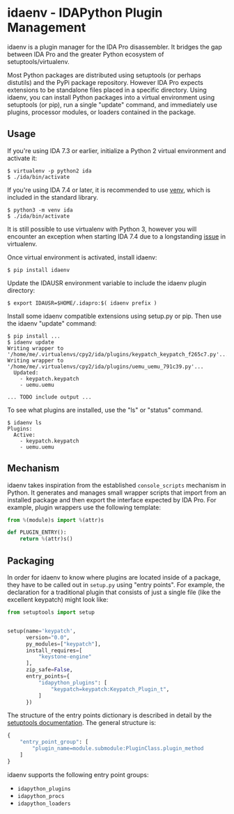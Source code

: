 # idaenv - IDAPython Plugin Management

idaenv is a plugin manager for the IDA Pro disassembler. It bridges the gap
between IDA Pro and the greater Python ecosystem of setuptools/virtualenv.

Most Python packages are distributed using setuptools (or perhaps distutils) and
the PyPi package repository. However IDA Pro expects extensions to be standalone
files placed in a specific directory. Using idaenv, you can install Python
packages into a virtual environment using setuptools (or pip), run a single
"update" command, and immediately use plugins, processor modules, or loaders
contained in the package.

## Usage

If you're using IDA 7.3 or earlier, initialize a Python 2 virtual environment
and activate it:

    $ virtualenv -p python2 ida
    $ ./ida/bin/activate

If you're using IDA 7.4 or later, it is recommended to use
[venv](https://docs.python.org/3/library/venv.html), which is included in the
standard library.

    $ python3 -m venv ida
    $ ./ida/bin/activate

It is still possible to use virtualenv with Python 3, however you will encounter
an exception when starting IDA 7.4 due to a longstanding
[issue](https://github.com/pypa/virtualenv/issues/737) in virtualenv.

Once virtual environment is activated, install idaenv:

    $ pip install idaenv

Update the IDAUSR environment variable to include the idaenv plugin directory:

    $ export IDAUSR=$HOME/.idapro:$( idaenv prefix )

Install some idaenv compatible extensions using setup.py or pip. Then use the
idaenv "update" command:

    $ pip install ...
    $ idaenv update
    Writing wrapper to '/home/me/.virtualenvs/cpy2/ida/plugins/keypatch_keypatch_f265c7.py'...
    Writing wrapper to '/home/me/.virtualenvs/cpy2/ida/plugins/uemu_uemu_791c39.py'...
      Updated:
        - keypatch.keypatch
        - uemu.uemu

    ... TODO include output ...

To see what plugins are installed, use the "ls" or "status" command.

    $ idaenv ls
    Plugins:
      Active:
        - keypatch.keypatch
        - uemu.uemu

## Mechanism

idaenv takes inspiration from the established `console_scripts` mechanism in
Python. It generates and manages small wrapper scripts that import from an
installed package and then export the interface expected by IDA Pro. For
example, plugin wrappers use the following template:

```python
from %(module)s import %(attr)s

def PLUGIN_ENTRY():
    return %(attr)s()
```

## Packaging

In order for idaenv to know where plugins are located inside of a package, they
have to be called out in `setup.py` using "entry points". For example, the
declaration for a traditional plugin that consists of just a single file (like
the excellent keypatch) might look like:

```python
from setuptools import setup


setup(name='keypatch',
      version="0.0",
      py_modules=["keypatch"],
      install_requires=[
          "keystone-engine"
      ],
      zip_safe=False,
      entry_points={
          "idapython_plugins": [
              "keypatch=keypatch:Keypatch_Plugin_t",
          ]
      })
```

The structure of the entry points dictionary is described in detail by the
[setuptools documentation](https://setuptools.readthedocs.io/en/latest/setuptools.html#dynamic-discovery-of-services-and-plugins).
The general structure is:

```python
{
    "entry_point_group": [
        "plugin_name=module.submodule:PluginClass.plugin_method
    ]
}
```

idaenv supports the following entry point groups:

- `idapython_plugins`
- `idapython_procs`
- `idapython_loaders`
